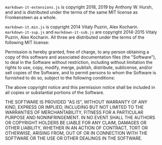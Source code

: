 `markdown-it-extensions.js` is copyright 2018, 2019 by Anthony W. Hursh, and and is distributed under the terms of the same MIT license as Fronkensteen as a whole.

`markdown-it.min.js` is copyright 2014 Vitaly Puzrin, Alex Kocharin. `markdown-it-sup.js` and `markdown-it-sub.js` are copyright 2014-2015 Vitaly Puzrin, Alex Kocharin. All three are distributed under the terms of the following MIT license:

Permission is hereby granted, free of charge, to any person
obtaining a copy of this software and associated documentation
files (the "Software"), to deal in the Software without
restriction, including without limitation the rights to use,
copy, modify, merge, publish, distribute, sublicense, and/or sell
copies of the Software, and to permit persons to whom the
Software is furnished to do so, subject to the following
conditions:

The above copyright notice and this permission notice shall be
included in all copies or substantial portions of the Software.

THE SOFTWARE IS PROVIDED "AS IS", WITHOUT WARRANTY OF ANY KIND,
EXPRESS OR IMPLIED, INCLUDING BUT NOT LIMITED TO THE WARRANTIES
OF MERCHANTABILITY, FITNESS FOR A PARTICULAR PURPOSE AND
NONINFRINGEMENT. IN NO EVENT SHALL THE AUTHORS OR COPYRIGHT
HOLDERS BE LIABLE FOR ANY CLAIM, DAMAGES OR OTHER LIABILITY,
WHETHER IN AN ACTION OF CONTRACT, TORT OR OTHERWISE, ARISING
FROM, OUT OF OR IN CONNECTION WITH THE SOFTWARE OR THE USE OR
OTHER DEALINGS IN THE SOFTWARE.
